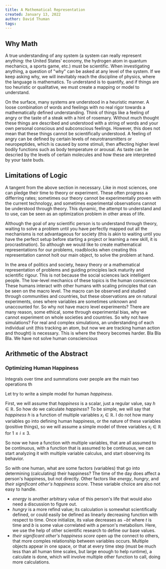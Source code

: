 ```yaml
---
title: A Mathematical Representation
created: January 13, 2022
author: David Thuman
tags:
---
```


## Why Math

A true understanding of any system (a system can really represent anything: the United States’ economy, the hydrogen atom in quantum mechanics, a sports game, etc.) must be scientific. When investigating anything, a question of "why" can be asked at any level of the system. If we keep asking why, we will inevitably reach the discipline of physics, where the language is mathematics. To understand is to quantify, and if things are too heuristic or qualitative, we must create a mapping or model to understand.

On the surface, many systems are understood in a heuristic manner. A loose combination of words and feelings with no real rigor towards a mathematically defined understanding. Think of things like a feeling of angry or the taste of a steak with a hint of rosemary. Without much thought these things are described and understood with a string of words and your own personal conscious and subconscious feelings. However, this does not mean that these things cannot be scientifically understood. A feeling of angry can be defined by certain levels of neurotransmitters or neuropeptides, which is caused by some stimuli, then affecting higher level bodily functions such as body temperature or arousal. As taste can be descried by the levels of certain molecules and how these are interpreted by your taste buds.

## Limitations of Logic

A tangent from the above section in necessary. Like in most sciences, one can pledge their time to theory or experiment. These often progress a differring rates; sometimes our theory  cannot be experimentally proven with the current technology, and sometimes experimental observations cannot be understood through theory. This dynamic, the attempt to understand and to use, can be seen as an optimization problem in other areas of life.

Although the goal of any scientific person is to understand through theory, waiting to solve a problem until you have perfectly mapped out all the mechanisms is not advantageous for society (this is akin to waiting until you have the perfect setup before starting a project or learning a new skill, it is procrastination). So although we would like to create mathematical representations for our problems, roadblocks when creating this representation cannot holt our main object, to solve the problem at hand.

In the area of politics and society, heavy theory or a mathematical representation of problems and guiding principles lack maturity and scientific rigour. This is not because the social sciences lack intelligent people. The low-level mechanics of these topics is the human conscience. These humans interact with other humans with scaling principles that can be seen on the macro level. The macro can be observed and studied through communities and countries, but these observations are on natural experiments, ones where variables are sometimes unknown and unaccounted for. So why not have macro level experiments? There are many reason, some ethical, some through experimental bias, why we cannot experiment on whole societies and countries. So why not have simulations? For real and complex simulations, an understanding of each individual unit (this tracking an atom, but now we are tracking human action and thought) is necessary. This is where the theory becomes harder. Bla Bla Bla. We have not solve human consciencious 

## Arithmetic of the Abstract

### Optimizing Human Happiness

Integrals over time and summations over people are the main two operations th

Let try to write a simple model for human *happiness*.

First, we will assume that *happiness* is a scalar, just a regular value, say $h \in \mathbb{R}$.
So how do we calculate *happiness*? To be simple, we will say that *happiness* $h$ is a function of multiple variables $x_i \in \mathbb{R}$.
I do not how many variables go into defining human happiness, or the nature of these variables (positive things), so we will assume a simple model of three variables $x_i \in \mathbb{R}$ for $1 \leq i \leq 3$.

So now we have a function with multiple variables, that are all assumed to be continuous, with a function that is assumed to be continuous, we can start analyzing it with multiple variable calculus, and start observing its behavior.

So with one human, what are some factors (variables) that go into determining (calculating) their happiness? The time of the day does affect a person's happiness, but not directly. Other factors like *energy*, *hungry*, and *their significant other's happiness score*. These variable choice are also not easy to handle.
- *energy* is another arbitrary value of this person's life that would also need a discussion to figure out.
- *hungry* is a more refind value; its calculation is somewhat scientifically defined, or could easily be defined as linearly decreasing function with respect to time. Once initialize, its value decreases as $-bt$ where $t$ is time and $b$ is some value correlated with a person's metabolism. Here, we use the help of other scientific research to define our base values.
- *their significant other's happiness score* open up the connect to others, that more comples relationship between variables occurs. Multiple objects appear in one space, or that at every time step (must be much less than all human time scales, but large enough to help runtime), a calculate is done, which will involve multiple other function to call, doing more calculations. 

